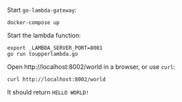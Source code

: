 Start `go-lambda-gateway`:

```shell
docker-compose up
```

Start the lambda function:

```shell
export _LAMBDA_SERVER_PORT=8001
go run toupperlambda.go
```

Open http://localhost:8002/world in a browser, or use `curl`:

```shell
curl http://localhost:8002/world
```

It should return `HELLO WORLD!`
